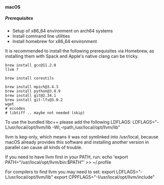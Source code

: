 #### macOS

##### Prerequisites

- Setup of x86_64 environment on arch64 systems
- Install command line utilities
- Install homebrew for x86_64 environment

It is recommended to install the following prerequisites via Homebrew, as installing them with Spack and Apple's native clang can be tricky.
```
brew install gcc@11.2.0
llvm ?

brew install coreutils

brew install mpich@3.4.3
brew install python@3.8.9
brew install git@2.34.1
brew install git-lfs@3.0.2
wget
# eccodes
# libtiff .. maybe not needed (skip)

````


To use the bundled libc++ please add the following LDFLAGS:
  LDFLAGS="-L/usr/local/opt/llvm/lib -Wl,-rpath,/usr/local/opt/llvm/lib"

llvm is keg-only, which means it was not symlinked into /usr/local,
because macOS already provides this software and installing another version in
parallel can cause all kinds of trouble.

If you need to have llvm first in your PATH, run:
  echo 'export PATH="/usr/local/opt/llvm/bin:$PATH"' >> ~/.profile

For compilers to find llvm you may need to set:
  export LDFLAGS="-L/usr/local/opt/llvm/lib"
  export CPPFLAGS="-I/usr/local/opt/llvm/include"